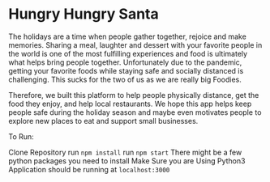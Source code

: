 # Hungry Hungry Santa

The holidays are a time when people gather together, rejoice and make memories. Sharing a meal, laughter and dessert with your favorite people in the world is one of the most fulfilling experiences and food is ultimately what helps bring people together. Unfortunately due to the pandemic, getting your favorite foods while staying safe and socially distanced is challenging. This sucks for the two of us as we are really big Foodies.

Therefore, we built this platform to help people physically distance, get the food they enjoy, and help local restaurants. We hope this app helps keep people safe during the holiday season and maybe even motivates people to explore new places to eat and support small businesses.

To Run:

Clone Repository
run `npm install`
run `npm start`
There might be a few python packages you need to install
Make Sure you are Using Python3
Application should be running at `localhost:3000`
